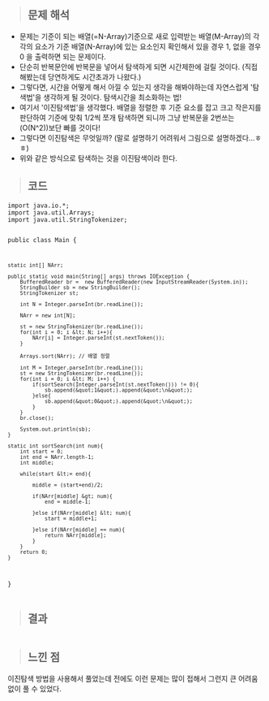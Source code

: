 <p><img alt="" src="https://velog.velcdn.com/images/gayeong39/post/4e174572-d1e3-44a1-b083-11283dbb8783/image.png" /></p>
<blockquote>
<h2 id="문제-해석">문제 해석</h2>
</blockquote>
<ul>
<li>문제는 기준이 되는 배열(=N-Array)기준으로 새로 입력받는 배열(M-Array)의 각각의 요소가 기준 배열(N-Array)에 있는 요소인지 확인해서 있을 경우 1, 없을 경우 0 을 출력하면 되는 문제이다.</li>
<li>단순히 반복문안에 반복문을 넣어서 탐색하게 되면 시간제한에 걸릴 것이다. (직접해봤는데 당연하게도 시간초과가 나왔다.)</li>
<li>그렇다면, 시간을 어떻게 해서 아낄 수 있는지 생각을 해봐야하는데 자연스럽게 '탐색법'을 생각하게 될 것이다. 탐색시간을 최소화하는 법!</li>
<li>여기서 '이진탐색법'을 생각했다. 배열을 정렬한 후 기준 요소를 잡고 크고 작은지를 판단하여 기준에 맞춰 1/2씩 쪼개 탐색하면 되니까 그냥 반복문을 2번쓰는 (O(N^2))보단 빠를 것이다!</li>
<li>그렇다면 이진탐색은 무엇일까? (말로 설명하기 어려워서 그림으로 설명하겠다...ㅎㅎ)
<img alt="" src="https://velog.velcdn.com/images/gayeong39/post/83c7ba7f-8566-4828-b240-e2bd90d5a666/image.png" /></li>
<li>위와 같은 방식으로 탐색하는 것을 이진탐색이라 한다.</li>
</ul>
<blockquote>
<h2 id="코드">코드</h2>
</blockquote>
<pre><code class="language-java">import java.io.*;
import java.util.Arrays;
import java.util.StringTokenizer;

public class Main {

    static int[] NArr;

    public static void main(String[] args) throws IOException {
        BufferedReader br =  new BufferedReader(new InputStreamReader(System.in));
        StringBuilder sb = new StringBuilder();
        StringTokenizer st;

        int N = Integer.parseInt(br.readLine());

        NArr = new int[N];

        st = new StringTokenizer(br.readLine());
        for(int i = 0; i &lt; N; i++){
            NArr[i] = Integer.parseInt(st.nextToken());
        }

        Arrays.sort(NArr); // 배열 정렬

        int M = Integer.parseInt(br.readLine());
        st = new StringTokenizer(br.readLine());
        for(int i = 0; i &lt; M; i++) {
            if(sortSearch(Integer.parseInt(st.nextToken())) != 0){
                sb.append(&quot;1&quot;).append(&quot;\n&quot;);
            }else{
                sb.append(&quot;0&quot;).append(&quot;\n&quot;);
            }
        }
        br.close();

        System.out.println(sb);
    }

    static int sortSearch(int num){
        int start = 0;
        int end = NArr.length-1;
        int middle;

        while(start &lt;= end){

            middle = (start+end)/2;

            if(NArr[middle] &gt; num){
                end = middle-1;

            }else if(NArr[middle] &lt; num){
                start = middle+1;

            }else if(NArr[middle] == num){
                return NArr[middle];
            }
        }
        return 0;
    }
}</code></pre>
<blockquote>
<h2 id="결과">결과</h2>
</blockquote>
<p><img alt="" src="https://velog.velcdn.com/images/gayeong39/post/12e7b837-550a-44a2-97f3-c2a304c71d43/image.png" /></p>
<blockquote>
<h2 id="느낀-점">느낀 점</h2>
</blockquote>
<p>이진탐색 방법을 사용해서 풀었는데 전에도 이런 문제는 많이 접해서 그런지 큰 어려움 없이 풀 수 있었다. </p>